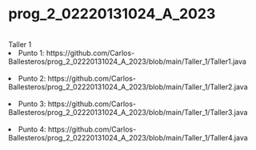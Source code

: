 # prog_2_02220131024_A_2023


<br>
Taller 1
<br>
<li>Punto 1: https://github.com/Carlos-Ballesteros/prog_2_02220131024_A_2023/blob/main/Taller_1/Taller1.java</li>
<br>
<li>Punto 2: https://github.com/Carlos-Ballesteros/prog_2_02220131024_A_2023/blob/main/Taller_1/Taller2.java</li>
<br>
<li>Punto 3: https://github.com/Carlos-Ballesteros/prog_2_02220131024_A_2023/blob/main/Taller_1/Taller3.java</li>
<br>
<li>Punto 4: https://github.com/Carlos-Ballesteros/prog_2_02220131024_A_2023/blob/main/Taller_1/Taller4.java</li>

